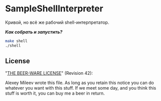 # SampleShellInterpreter
Кривой, но всё же рабочий shell-интерпретатор.

***Как собрать и запустить?***
```bash
make shell
./shell
```

License
-------
"[THE BEER-WARE LICENSE](http://en.wikipedia.org/wiki/Beerware)" (Revision 42):

Alexey Mileev wrote this file. As long as you retain this notice you can do whatever you want with this stuff. If we meet some day, and you think this stuff is worth it, you can buy me a beer in return.

